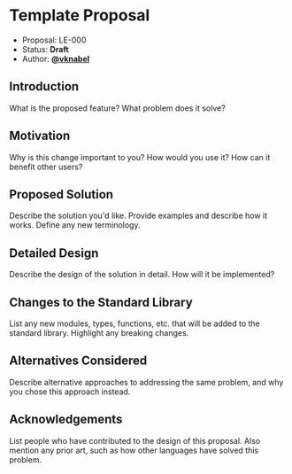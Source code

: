 # Template Proposal

- Proposal: LE-000
- Status: **Draft**
- Author: [**@vknabel**](https://github.com/vknabel)

## Introduction

What is the proposed feature? What problem does it solve?

## Motivation

Why is this change important to you? How would you use it? How can it benefit other users?

## Proposed Solution

Describe the solution you'd like. Provide examples and describe how it works. Define any new terminology.

## Detailed Design

Describe the design of the solution in detail. How will it be implemented?

## Changes to the Standard Library

List any new modules, types, functions, etc. that will be added to the standard library. Highlight any breaking changes.

## Alternatives Considered

Describe alternative approaches to addressing the same problem, and why you chose this approach instead.

## Acknowledgements

List people who have contributed to the design of this proposal. Also mention any prior art, such as how other languages have solved this problem.
